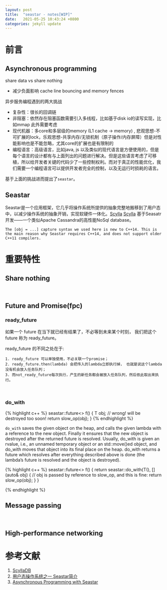 ```yaml
---
layout: post
title:  "seastar - notes[WIP]"
date:   2021-05-25 10:43:24 +0800
categories: jekyll update
---
```


# 前言

## Asynchronous programming

share data vs share nothing
* 减少负面影响 cache line bouncing and memory fences

异步服务编程遇到的两大挑战
* 复杂性：很长的回调链
* 非阻塞：依然存在阻塞函数需要引入多线程，比如基于disk io的读写实现，比如mmap
此外需要考虑
* 现代机器：多core和多层级的memory (L1 cache -> memory) ,  悲观思想-不可扩展的lock，乐观思想-共享内存/无锁机制（原子操作/内存屏障）但是对性能影响也是不能忽略，尤其core的扩展也是有限制的 
* 编程语言：高级语言，比如java, js 以及类似的现代语言是方便使用的，但是每个语言的设计都有与上面列出的问题进行解决。但是这些语言考虑了可移植，所以给开发者关键的代码少了一些控制权利。而对于真正的性能优化，我们需要一个编程语言可以提供开发者完全的控制，以及无运行时损耗的语言。

基于上面的挑战进而提出了`seastar`。


## Seastar

Seastar是一个应用框架，它几乎将操作系统所提供的抽象完整地搬移到了用户态中，以减少操作系统的抽象开销，实现软硬件一体化。[Scylla] [Scylla] 基于Seasatr开发——一个类似Apache Cassandra的高性能NoSql database。

`The [obj = ...] capture syntax we used here is new to C++14. This is the main reason why Seastar requires C++14, and does not support older C++11 compilers.`

# 重要特性

## Share nothing


<br/>

## Future and Promise(fpc)

### ready_future
如果一个 future 在当下就已经有结果了，不必等到未来某个时刻， 我们把这个 future 称为 ready_future。

ready_future 的不同之处在于:

```
1. ready_future 可以单独使用，不必关联一个promise；
2. ready_future.then(lambda) 会把传入的lambda立即执行掉， 也就是说这个lambda没有机会放入任务队列；
3. 而not_ready_future每次执行，产生的新任务都会被放入任务队列，然后依此取出来执行。
```

<br/>

### do_with

{% highlight c++ %}
seastar::future<> f() {
    T obj; // wrong! will be destroyed too soon!
    return slow_op(obj);
}
{% endhighlight %}

`do_with` saves the given object on the heap, and calls the given lambda with a reference to the new object. Finally it ensures that the new object is destroyed after the returned future is resolved. Usually, do_with is given an rvalue, i.e., an unnamed temporary object or an std::move()ed object, and do_with moves that object into its final place on the heap. do_with returns a future which resolves after everything described above is done (the lambda’s future is resolved and the object is destroyed).

{% highlight c++ %}
seastar::future<> f() {
    return seastar::do_with(T(), [] (auto& obj) {
        // obj is passed by reference to slow_op, and this is fine:
        return slow_op(obj);
    }
}

{% endhighlight %}


## Message passing

<br/>

## High-performance networking 


# 参考文献

1. [ScyllaDB][Scylla]
2. [用户态操作系统之一 Seastar简介][Seastar]
3. [Asynchronous Programming with Seastar][AsynProgramWithSeastar]

[Scylla]:http://www.scylladb.com/
[SeaStar]:https://zhuanlan.zhihu.com/p/38771059
[AsynProgramWithSeastar]:http://docs.seastar.io/master/split/index.html

